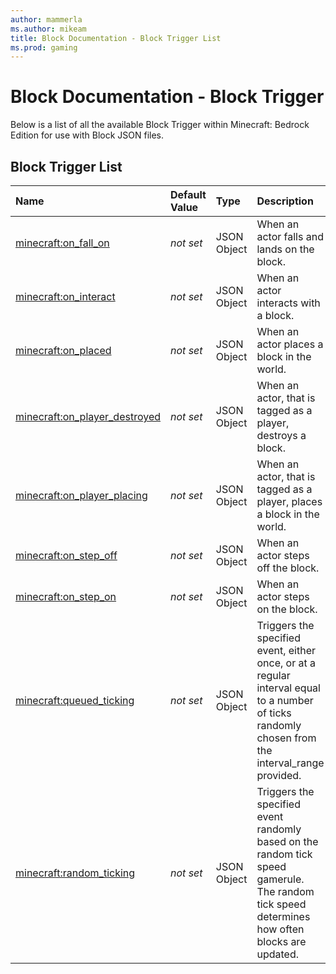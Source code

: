 ```yaml
---
author: mammerla
ms.author: mikeam
title: Block Documentation - Block Trigger List
ms.prod: gaming
---
```


# Block Documentation - Block Trigger

Below is a list of all the available Block Trigger within Minecraft: Bedrock Edition for use with Block JSON files.

## Block Trigger List

|Name |Default Value  |Type  |Description  |
|:----------|:----------|:----------|:----------|
|[minecraft:on_fall_on](minecraftBlock_on_fall_on.md)|*not set* | JSON Object| When an actor falls and lands on the block.|
|[minecraft:on_interact](minecraftBlock_on_interact.md)|*not set*  | JSON Object| When an actor interacts with a block.|
|[minecraft:on_placed](minecraftBlock_on_placed.md)|*not set*  | JSON Object| When an actor places a block in the world.|
|[minecraft:on_player_destroyed](minecraftBlock_on_player_destroyed.md)|*not set*  | JSON Object| When an actor, that is tagged as a player, destroys a block.|
|[minecraft:on_player_placing](minecraftBlock_on_player_placing.md)|*not set*  | JSON Object| When an actor, that is tagged as a player, places a block in the world.|
|[minecraft:on_step_off](minecraftBlock_on_step_off.md)|*not set*  | JSON Object| When an actor steps off the block.|
|[minecraft:on_step_on](minecraftBlock_on_step_on.md)|*not set*  |  JSON Object| When an actor steps on the block.|
|[minecraft:queued_ticking](minecraftBlock_queued_ticking.md)|*not set*  | JSON Object| Triggers the specified event, either once, or at a regular interval equal to a number of ticks randomly chosen from the interval_range provided.|
|[minecraft:random_ticking](minecraftBlock_random_ticking.md)|*not set*  | JSON Object| Triggers the specified event randomly based on the random tick speed gamerule. The random tick speed determines how often blocks are updated.|
